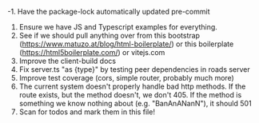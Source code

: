 
-1. Have the package-lock automatically updated pre-commit
1. Ensure we have JS and Typescript examples for everything.
2. See if we should pull anything over from this bootstrap (https://www.matuzo.at/blog/html-boilerplate/) or this boilerplate (https://html5boilerplate.com/) or vitejs.com
3. Improve the client-build docs
4. Fix server.ts "as {type}" by testing peer dependencies in roads server
5. Improve test coverage (cors, simple router, probably much more)
6. The current system doesn't properly handle bad http methods. If the route exists, but the method doesn't, we don't 405. If the method is something we know nothing about (e.g. "BanAnANanN"), it should 501
7. Scan for todos and mark them in this file!
